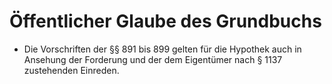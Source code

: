 # Öffentlicher Glaube des Grundbuchs

- Die Vorschriften der §§ 891 bis 899 gelten für die Hypothek auch in Ansehung der Forderung und der dem Eigentümer nach § 1137 zustehenden Einreden.

